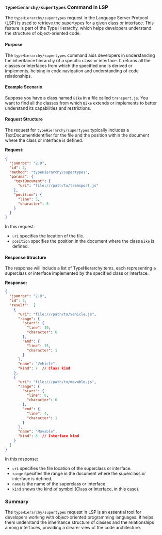 ### `typeHierarchy/supertypes` Command in LSP

The `typeHierarchy/supertypes` request in the Language Server Protocol (LSP) is used to retrieve the supertypes for a given class or interface. This feature is part of the Type Hierarchy, which helps developers understand the structure of object-oriented code.

#### Purpose

The `typeHierarchy/supertypes` command aids developers in understanding the inheritance hierarchy of a specific class or interface. It returns all the classes or interfaces from which the specified one is derived or implements, helping in code navigation and understanding of code relationships.

#### Example Scenario

Suppose you have a class named `Bike` in a file called `transport.js`. You want to find all the classes from which `Bike` extends or implements to better understand its capabilities and restrictions.

#### Request Structure

The request for `typeHierarchy/supertypes` typically includes a TextDocumentIdentifier for the file and the position within the document where the class or interface is defined.

**Request:**

```json
{
  "jsonrpc": "2.0",
  "id": 2,
  "method": "typeHierarchy/supertypes",
  "params": {
    "textDocument": {
      "uri": "file:///path/to/transport.js"
    },
    "position": {
      "line": 5,
      "character": 8
    }
  }
}
```
In this request:
- `uri` specifies the location of the file.
- `position` specifies the position in the document where the class `Bike` is defined.

#### Response Structure

The response will include a list of TypeHierarchyItems, each representing a superclass or interface implemented by the specified class or interface.

**Response:**

```json
{
  "jsonrpc": "2.0",
  "id": 2,
  "result":  [
    {
      "uri": "file:///path/to/vehicle.js",
      "range": {
        "start": {
          "line": 10,
          "character": 6
        },
        "end": {
          "line": 15,
          "character": 1
        }
      },
      "name": "Vehicle",
      "kind": 7  // Class kind
    },
    {
      "uri": "file:///path/to/movable.js",
      "range": {
        "start": {
          "line": 0,
          "character": 6
        },
        "end": {
          "line": 4,
          "character": 1
        }
      },
      "name": "Movable",
      "kind": 8  // Interface kind
    }
  ]
}
```

In this response:
- `uri` specifies the file location of the superclass or interface.
- `range` specifies the range in the document where the superclass or interface is defined.
- `name` is the name of the superclass or interface.
- `kind` shows the kind of symbol (Class or Interface, in this case).

### Summary

The `typeHierarchy/supertypes` request in LSP is an essential tool for developers working with object-oriented programming languages. It helps them understand the inheritance structure of classes and the relationships among interfaces, providing a clearer view of the code architecture.
